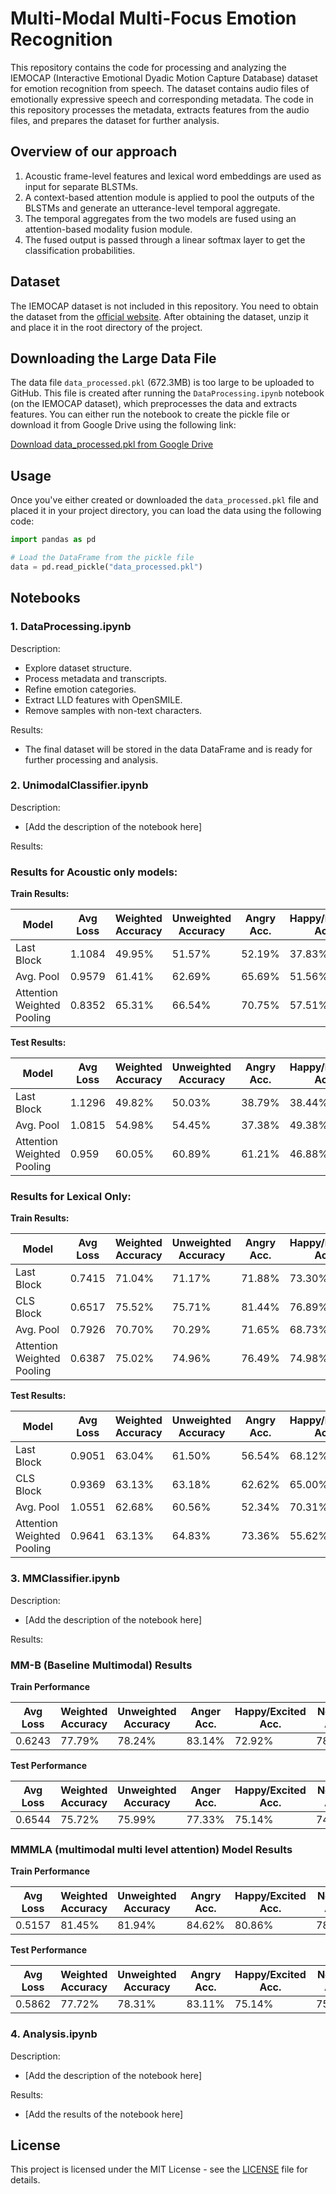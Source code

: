 # Multi-Modal Multi-Focus Emotion Recognition

This repository contains the code for processing and analyzing the IEMOCAP (Interactive Emotional Dyadic Motion Capture Database) dataset for emotion recognition from speech. The dataset contains audio files of emotionally expressive speech and corresponding metadata. The code in this repository processes the metadata, extracts features from the audio files, and prepares the dataset for further analysis.

## Overview of our approach
1. Acoustic frame-level features and lexical word embeddings are used as input for separate BLSTMs.
2. A context-based attention module is applied to pool the outputs of the BLSTMs and generate an utterance-level temporal aggregate.
3. The temporal aggregates from the two models are fused using an attention-based modality fusion module.
4. The fused output is passed through a linear softmax layer to get the classification probabilities.

## Dataset

The IEMOCAP dataset is not included in this repository. You need to obtain the dataset from the [official website](https://sail.usc.edu/iemocap/). After obtaining the dataset, unzip it and place it in the root directory of the project.

## Downloading the Large Data File

The data file `data_processed.pkl` (672.3MB) is too large to be uploaded to GitHub. This file is created after running the `DataProcessing.ipynb` notebook (on the IEMOCAP dataset), which preprocesses the data and extracts features. You can either run the notebook to create the pickle file or download it from Google Drive using the following link:

[Download data_processed.pkl from Google Drive](<https://drive.google.com/file/d/1OCHS_sikOoL0ZFbO39F54vd61k8RWsot/view?usp=sharing>)

## Usage

Once you've either created or downloaded the `data_processed.pkl` file and placed it in your project directory, you can load the data using the following code:

```python
import pandas as pd

# Load the DataFrame from the pickle file
data = pd.read_pickle("data_processed.pkl")
```

## Notebooks

### 1. DataProcessing.ipynb

Description:
- Explore dataset structure.
- Process metadata and transcripts.
- Refine emotion categories.
- Extract LLD features with OpenSMILE.
- Remove samples with non-text characters.

Results:
- The final dataset will be stored in the data DataFrame and is ready for further processing and analysis.

### 2. UnimodalClassifier.ipynb

Description:
- [Add the description of the notebook here]

Results:

### Results for Acoustic only models:
**Train Results:**

| Model | Avg Loss | Weighted Accuracy | Unweighted Accuracy | Angry Acc. | Happy/Excited Acc. | Neutral Acc. | Sad Acc. |
|-------|-----------|------------------|---------------------|------------|------------|--------------|----------|
| Last Block | 1.1084 | 49.95% | 51.57% | 52.19% | 37.83% | 48.80% | 67.46% |
| Avg. Pool  | 0.9579 | 61.41% | 62.69% | 65.69% | 51.56% | 60.72% | 72.79% |
| Attention Weighted Pooling| 0.8352 | 65.31% | 66.54% | 70.75% | 57.51% | 62.97% | 74.94% | 


**Test Results:**

| Model | Avg Loss | Weighted Accuracy | Unweighted Accuracy | Angry Acc. | Happy/Excited Acc. | Neutral Acc. | Sad Acc. |
|-------|-----------|------------------|---------------------|------------|------------|--------------|----------|
| Last Block  | 1.1296 | 49.82% | 50.03% | 38.79% | 38.44% | 57.91% | 64.97% |
| Avg. Pool | 1.0815 | 54.98% | 54.45% | 37.38% | 49.38% | 63.00% | 68.02% |
| Attention Weighted Pooling| 0.959 | 60.05% | 60.89% | 61.21% | 46.88% | 65.42% | 70.05% | 

### **Results for Lexical Only:**
**Train Results:**

| Model | Avg Loss | Weighted Accuracy | Unweighted Accuracy | Angry Acc. | Happy/Excited Acc. | Neutral Acc. | Sad Acc. |
|-------|-----------|------------------|---------------------|------------|------------|--------------|----------|
| Last Block | 0.7415 | 71.04% | 71.17% | 71.88% | 73.30% | 67.84% | 71.66% |
| CLS Block | 0.6517 | 75.52% | 75.71% | 81.44% | 76.89% | 72.64% | 71.88% |
| Avg. Pool | 0.7926 | 70.70% | 70.29% | 71.65% | 68.73% | 75.71% | 65.08% |
| Attention Weighted Pooling | 0.6387 | 75.02% | 74.96% | 76.49% | 74.98% | 75.56% | 72.79% |

**Test Results:**

| Model | Avg Loss | Weighted Accuracy | Unweighted Accuracy | Angry Acc. | Happy/Excited Acc. | Neutral Acc. | Sad Acc. |
|-------|-----------|------------------|---------------------|------------|------------|--------------|----------|
| Last Block | 0.9051 | 63.04% | 61.50% | 56.54% | 68.12% | 67.02% | 54.31% |
| CLS Block | 0.9369 | 63.13% | 63.18% | 62.62% | 65.00% | 61.66% | 63.45% |
| Avg. Pool| 1.0551 | 62.68% | 60.56% | 52.34% | 70.31% | 67.83% | 51.78% |
| Attention Weighted Pooling| 0.9641 | 63.13% | 64.83% | 73.36% | 55.62% | 59.79% | 70.56% |

### 3. MMClassifier.ipynb

Description:
- [Add the description of the notebook here]

Results:

### MM-B (Baseline Multimodal) Results
**Train Performance**

| Avg Loss | Weighted Accuracy | Unweighted Accuracy | Anger Acc. | Happy/Excited Acc. | Neutral Acc. | Sad Acc. |
|---------|------------------|---------------------|----------------|------------------------|------------------|--------------|
| 0.6243  | 77.79%           | 78.24%              | 83.14%         | 72.92%                | 78.53%           | 78.38%       |

**Test Performance**

| Avg Loss | Weighted Accuracy | Unweighted Accuracy | Anger Acc. | Happy/Excited Acc. | Neutral Acc. | Sad Acc. |
|---------|------------------|---------------------|----------------|------------------------|------------------|--------------|
| 0.6544  | 75.72%           | 75.99%              | 77.33%         | 75.14%                | 74.47%           | 77.00%       |


### MMMLA (multimodal multi level attention) Model Results

**Train Performance**

| Avg Loss | Weighted  Accuracy | Unweighted  Accuracy | Angry Acc. | Happy/Excited Acc. | Neutral Acc. | Sad Acc. |
|----------------|-------------------------|----------------------------|------------------------|------------------------|------------------------|------------------------|
|  0.5157         | 81.45%                  | 81.94%                     | 84.62%                 | 80.86%                 | 78.53%                 | 83.73%                 |

**Test Performance**

|  Avg Loss | Weighted  Accuracy | Unweighted  Accuracy | Angry Acc. | Happy/Excited Acc. | Neutral Acc. | Sad Acc. |
|---------------|------------------------|---------------------------|-----------------------|-----------------------|-----------------------|-----------------------|
| 0.5862        | 77.72%                 | 78.31%                    | 83.11%                | 75.14%                | 75.98%                | 79.00%                |

### 4. Analysis.ipynb

Description:
- [Add the description of the notebook here]

Results:
- [Add the results of the notebook here]



## License

This project is licensed under the MIT License - see the [LICENSE](LICENSE) file for details.

